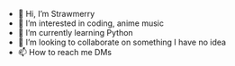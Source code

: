 - 👋 Hi, I’m Strawmerry
- 👀 I’m interested in coding, anime music
- 🌱 I’m currently learning Python
- 💞️ I’m looking to collaborate on something I have no idea
- 📫 How to reach me DMs

<!---
lakshana001/lakshana001 is a ✨ special ✨ repository because its `README.md` (this file) appears on your GitHub profile.
You can click the Preview link to take a look at your changes.
--->
